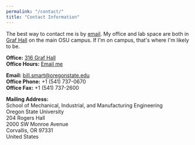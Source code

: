 ```yaml
---
permalink: "/contact/"
title: "Contact Information"
---
```


The best way to contact me is by [email](mailto:bill.smart@gmail.com).  My office and lab space are both in [Graf Hall](https://www.google.com/maps/place/Graf+Hall,+1680+SW+Monroe+Ave,+Corvallis,+OR+97331) on the main OSU campus.  If I'm on campus, that's where I'm likely to be.

**Office:** [316 Graf Hall](https://www.google.com/maps/place/Graf+Hall,+1680+SW+Monroe+Ave,+Corvallis,+OR+97331)<br>
**Office Hours:** [Email me](mailto:bill.smart@oregonstate.edu)<br>

**Email:** [bill.smart@oregonstate.edu](mailto:bill.smart@oregonstate.edu)<br>
**Office Phone:** +1 (541) 737-0670<br>
**Office Fax:** +1 (541) 737-2600<br>

**Mailing Address:**<br>
School of Mechanical, Industrial, and Manufacturing Engineering<br>
Oregon State University<br>
204 Rogers Hall<br>
2000 SW Monroe Avenue<br>
Corvallis, OR 97331<br>
United States<br>


